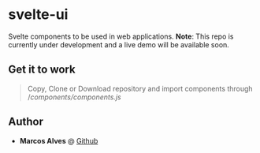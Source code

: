 # svelte-ui

Svelte components to be used in web applications.
**Note**: This repo is currently under development and a live demo will be available soon.

## Get it to work

> Copy, Clone or Download repository and import components through /_components/components.js_

## Author

- **Marcos Alves** @ [Github](marcosalves.herokuapp.com)
